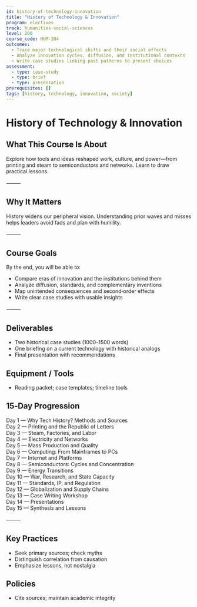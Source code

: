 ```yaml
---
id: history-of-technology-innovation
title: "History of Technology & Innovation"
program: electives
track: humanities-social-sciences
level: 200
course_code: HUM-204
outcomes:
  - Trace major technological shifts and their social effects
  - Analyze innovation cycles, diffusion, and institutional contexts
  - Write case studies linking past patterns to present choices
assessment:
  - type: case-study
  - type: brief
  - type: presentation
prerequisites: []
tags: [history, technology, innovation, society]
---
```


# History of Technology & Innovation

## What This Course Is About
Explore how tools and ideas reshaped work, culture, and power—from printing and steam to semiconductors and networks. Learn to draw practical lessons.

⸻

## Why It Matters
History widens our peripheral vision. Understanding prior waves and misses helps leaders avoid fads and plan with humility.

⸻

## Course Goals
By the end, you will be able to:
- Compare eras of innovation and the institutions behind them
- Analyze diffusion, standards, and complementary inventions
- Map unintended consequences and second‑order effects
- Write clear case studies with usable insights

⸻

## Deliverables
- Two historical case studies (1000–1500 words)
- One briefing on a current technology with historical analogs
- Final presentation with recommendations

## Equipment / Tools
- Reading packet; case templates; timeline tools

## 15‑Day Progression
Day 1 — Why Tech History? Methods and Sources  
Day 2 — Printing and the Republic of Letters  
Day 3 — Steam, Factories, and Labor  
Day 4 — Electricity and Networks  
Day 5 — Mass Production and Quality  
Day 6 — Computing: From Mainframes to PCs  
Day 7 — Internet and Platforms  
Day 8 — Semiconductors: Cycles and Concentration  
Day 9 — Energy Transitions  
Day 10 — War, Research, and State Capacity  
Day 11 — Standards, IP, and Regulation  
Day 12 — Globalization and Supply Chains  
Day 13 — Case Writing Workshop  
Day 14 — Presentations  
Day 15 — Synthesis and Lessons  

⸻

## Key Practices
- Seek primary sources; check myths
- Distinguish correlation from causation
- Emphasize lessons, not nostalgia

## Policies
- Cite sources; maintain academic integrity
